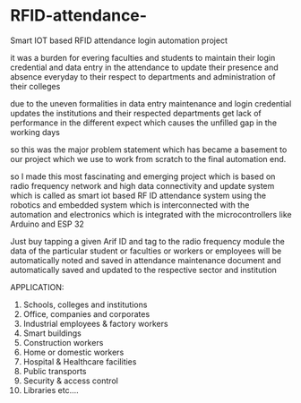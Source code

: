 # RFID-attendance-
Smart IOT based RFID attendance login automation project

it was a burden for evering faculties and students to maintain their login credential and data entry in the attendance to update their presence and absence everyday to their respect to departments and administration of their colleges

due to the uneven formalities in data entry maintenance and login credential updates the institutions and their respected departments get lack of performance in the different expect which causes the unfilled gap in the working days 

so this was the major problem statement which has became a basement to our project which we use to work from scratch to the final automation end.

so I made this most fascinating and emerging project which is based on radio frequency network and high data connectivity and update system which is called as smart iot based RF ID attendance system using the robotics and embedded system which is interconnected with the automation and electronics which is integrated with the microcontrollers like Arduino and ESP 32 

Just buy tapping a given Arif ID and tag to the radio frequency module the data of the particular student or faculties or workers or employees will be automatically noted and saved in attendance maintenance document and automatically saved and updated to the respective sector and institution



APPLICATION:


1. Schools, colleges and institutions
2. Office, companies and corporates
3. Industrial employees & factory workers
4. Smart buildings
5. Construction workers
6. Home or domestic workers
7. Hospital & Healthcare facilities
8. Public transports
9. Security & access control
10. Libraries etc....
